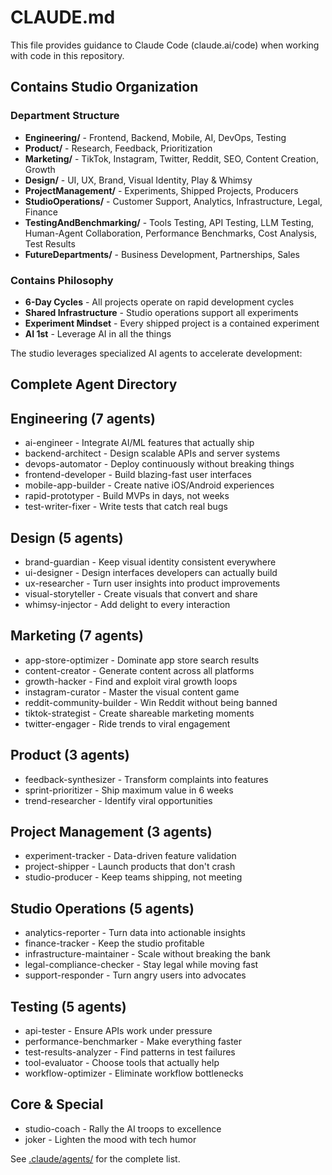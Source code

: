 # CLAUDE.md

This file provides guidance to Claude Code (claude.ai/code) when working with code in this repository.

## Contains Studio Organization

### Department Structure

- **Engineering/** - Frontend, Backend, Mobile, AI, DevOps, Testing
- **Product/** - Research, Feedback, Prioritization
- **Marketing/** - TikTok, Instagram, Twitter, Reddit, SEO, Content Creation, Growth
- **Design/** - UI, UX, Brand, Visual Identity, Play & Whimsy
- **ProjectManagement/** - Experiments, Shipped Projects, Producers
- **StudioOperations/** - Customer Support, Analytics, Infrastructure, Legal, Finance
- **TestingAndBenchmarking/** - Tools Testing, API Testing, LLM Testing, Human-Agent Collaboration, Performance Benchmarks, Cost Analysis, Test Results
- **FutureDepartments/** - Business Development, Partnerships, Sales

### Contains Philosophy

- **6-Day Cycles** - All projects operate on rapid development cycles
- **Shared Infrastructure** - Studio operations support all experiments
- **Experiment Mindset** - Every shipped project is a contained experiment 
- **AI 1st** - Leverage AI in all the things

The studio leverages specialized AI agents to accelerate development:
## Complete Agent Directory

  ## Engineering (7 agents)

  - ai-engineer - Integrate AI/ML features that actually ship
  - backend-architect - Design scalable APIs and server systems
  - devops-automator - Deploy continuously without breaking things
  - frontend-developer - Build blazing-fast user interfaces
  - mobile-app-builder - Create native iOS/Android experiences
  - rapid-prototyper - Build MVPs in days, not weeks
  - test-writer-fixer - Write tests that catch real bugs

  ## Design (5 agents)

  - brand-guardian - Keep visual identity consistent everywhere
  - ui-designer - Design interfaces developers can actually build
  - ux-researcher - Turn user insights into product improvements
  - visual-storyteller - Create visuals that convert and share
  - whimsy-injector - Add delight to every interaction

  ## Marketing (7 agents)

  - app-store-optimizer - Dominate app store search results
  - content-creator - Generate content across all platforms
  - growth-hacker - Find and exploit viral growth loops
  - instagram-curator - Master the visual content game
  - reddit-community-builder - Win Reddit without being banned
  - tiktok-strategist - Create shareable marketing moments
  - twitter-engager - Ride trends to viral engagement

  ## Product (3 agents)

  - feedback-synthesizer - Transform complaints into features
  - sprint-prioritizer - Ship maximum value in 6 weeks
  - trend-researcher - Identify viral opportunities

  ## Project Management (3 agents)

  - experiment-tracker - Data-driven feature validation
  - project-shipper - Launch products that don't crash
  - studio-producer - Keep teams shipping, not meeting

  ## Studio Operations (5 agents)

  - analytics-reporter - Turn data into actionable insights
  - finance-tracker - Keep the studio profitable
  - infrastructure-maintainer - Scale without breaking the bank
  - legal-compliance-checker - Stay legal while moving fast
  - support-responder - Turn angry users into advocates

  ## Testing (5 agents)

  - api-tester - Ensure APIs work under pressure
  - performance-benchmarker - Make everything faster
  - test-results-analyzer - Find patterns in test failures
  - tool-evaluator - Choose tools that actually help
  - workflow-optimizer - Eliminate workflow bottlenecks

  ## Core & Special
  - studio-coach - Rally the AI troops to excellence
  - joker - Lighten the mood with tech humor
  
See [.claude/agents/](/.claude/agents/) for the complete list.

